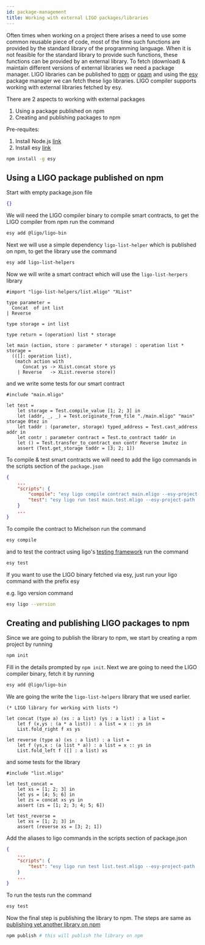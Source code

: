 ```yaml
---
id: package-management
title: Working with external LIGO packages/libraries
---
```


Often times when working on a project there arises a need to use some common reusable piece of code, most of the time such functions are provided by the standard library of the programming language.
When it is not feasible for the standard library to provide such functions, these functions can be provided by an external library.
To fetch (download) & maintain different versions of external libraries we need a package manager.
LIGO libraries can be published to [npm](https://www.npmjs.com/) or [opam](opam.ocaml.org/) and using the [esy](https://esy.sh/) package manager we can fetch these ligo libraries.
LIGO compiler supports working with external libraries fetched by esy.

There are 2 aspects to working with external packages
1. Using a package published on npm
2. Creating and publishing packages to npm

Pre-requites: 
1. Install Node.js [link](https://nodejs.org/en/download/package-manager/)
2. Install esy [link](https://esy.sh/docs/en/getting-started.html)

```bash
npm install -g esy
```

## Using a LIGO package published on npm

Start with empty package.json file

```json
{}
```

We will need the LIGO compiler binary to compile smart contracts, to get the LIGO compiler from npm run the command

```bash
esy add @ligo/ligo-bin
```

Next we will use a simple dependency `ligo-list-helper` which is published on npm, to get the library use the command

```bash
esy add ligo-list-helpers
```

Now we will write a smart contract which will use the `ligo-list-herpers` library

```cameligo skip
#import "ligo-list-helpers/list.mligo" "XList"

type parameter =
  Concat  of int list
| Reverse

type storage = int list

type return = (operation) list * storage

let main (action, store : parameter * storage) : operation list * storage =
  (([]: operation list),
   (match action with
      Concat ys -> XList.concat store ys 
    | Reverse   -> XList.reverse store))

```

and we write some tests for our smart contract

```cameligo skip
#include "main.mligo"

let test = 
    let storage = Test.compile_value [1; 2; 3] in
    let (addr, _, _) = Test.originate_from_file "./main.mligo" "main" storage 0tez in
    let taddr : (parameter, storage) typed_address = Test.cast_address addr in
    let contr : parameter contract = Test.to_contract taddr in
    let () = Test.transfer_to_contract_exn contr Reverse 1mutez in
    assert (Test.get_storage taddr = [3; 2; 1])

```

To compile & test smart contracts we will need to add the ligo commands in the scripts section of the `package.json`
```json
{
    ...
    "scripts": {
        "compile": "esy ligo compile contract main.mligo --esy-project-path . --format dev",
        "test": "esy ligo run test main.test.mligo --esy-project-path . --format dev"
    }
    ...
}
```
To compile the contract to Michelson run the command

```bash
esy compile
```

and to test the contract using ligo's [testing framework](https://ligolang.org/docs/reference/test) run the command

```bash
esy test
```

If you want to use the LIGO binary fetched via esy, just run your ligo command with the prefix esy

e.g. ligo version command

```bash
esy ligo --version
```


## Creating and publishing LIGO packages to npm

Since we are going to publish the library to npm, we start by creating a npm project by running 

```bash
npm init
```

Fill in the details prompted by `npm init`.
Next we are going to need the LIGO compiler binary, fetch it by running

```bash
esy add @ligo/ligo-bin
```

We are going the write the `ligo-list-helpers` library that we used earlier.

```cameligo skip
(* LIGO library for working with lists *)

let concat (type a) (xs : a list) (ys : a list) : a list =
    let f (x,ys : (a * a list)) : a list = x :: ys in
    List.fold_right f xs ys

let reverse (type a) (xs : a list) : a list =
    let f (ys,x : (a list * a)) : a list = x :: ys in
    List.fold_left f ([] : a list) xs

```

and some tests for the library

```cameligo skip
#include "list.mligo"

let test_concat = 
    let xs = [1; 2; 3] in
    let ys = [4; 5; 6] in
    let zs = concat xs ys in
    assert (zs = [1; 2; 3; 4; 5; 6])

let test_reverse = 
    let xs = [1; 2; 3] in
    assert (reverse xs = [3; 2; 1])

```

Add the aliases to ligo commands in the scripts section of package.json

```json
{
    ...
    "scripts": {
        "test": "esy ligo run test list.test.mligo --esy-project-path . --format dev"
    }
    ...
}
```
To run the tests run the command

```bash
esy test
```

Now the final step is publishing the library to npm.
The steps are same as [publishing yet another library on npm](https://docs.npmjs.com/creating-and-publishing-scoped-public-packages#publishing-scoped-public-packages)

```bash 
npm publish # this will publish the library on npm
```
